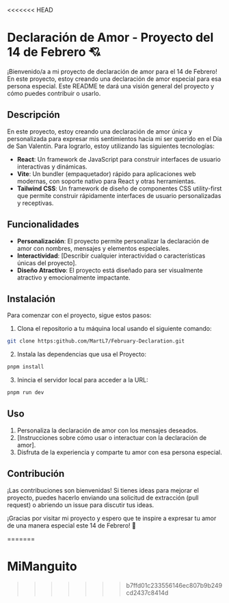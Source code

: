 <<<<<<< HEAD
# Declaración de Amor - Proyecto del 14 de Febrero 💘

¡Bienvenido/a a mi proyecto de declaración de amor para el 14 de Febrero! En este proyecto, estoy creando una declaración de amor especial para esa persona especial. Este README te dará una visión general del proyecto y cómo puedes contribuir o usarlo.

## Descripción

En este proyecto, estoy creando una declaración de amor única y personalizada para expresar mis sentimientos hacia mi ser querido en el Día de San Valentín. Para lograrlo, estoy utilizando las siguientes tecnologías:

- **React**: Un framework de JavaScript para construir interfaces de usuario interactivas y dinámicas.
- **Vite**: Un bundler (empaquetador) rápido para aplicaciones web modernas, con soporte nativo para React y otras herramientas.
- **Tailwind CSS**: Un framework de diseño de componentes CSS utility-first que permite construir rápidamente interfaces de usuario personalizadas y receptivas.

## Funcionalidades

- **Personalización**: El proyecto permite personalizar la declaración de amor con nombres, mensajes y elementos especiales.
- **Interactividad**: [Describir cualquier interactividad o características únicas del proyecto].
- **Diseño Atractivo**: El proyecto está diseñado para ser visualmente atractivo y emocionalmente impactante.

## Instalación

Para comenzar con el proyecto, sigue estos pasos:

1. Clona el repositorio a tu máquina local usando el siguiente comando:

```bash
git clone https:github.com/MartL7/February-Declaration.git
```

2. Instala las dependencias que usa el Proyecto:
```bash
pnpm install
```

3. Inincia el servidor local para acceder a la URL:
```bash
pnpm run dev
```

## Uso

1. Personaliza la declaración de amor con los mensajes deseados.
2. [Instrucciones sobre cómo usar o interactuar con la declaración de amor].
3. Disfruta de la experiencia y comparte tu amor con esa persona especial.

## Contribución

¡Las contribuciones son bienvenidas! Si tienes ideas para mejorar el proyecto, puedes hacerlo enviando una solicitud de extracción (pull request) o abriendo un issue para discutir tus ideas.

¡Gracias por visitar mi proyecto y espero que te inspire a expresar tu amor de una manera especial este 14 de Febrero! 💖

=======
# MiManguito
>>>>>>> b7ffd01c233556146ec807b9b249cd2437c8414d
